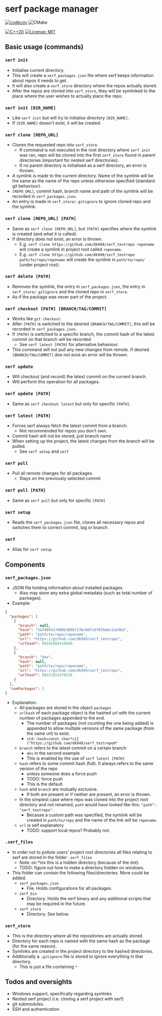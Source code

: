 # serf package manager

[![codecov](https://codecov.io/gh/dk949/serf/branch/trunk/graph/badge.svg?token=VTK1DM5RYI)](https://codecov.io/gh/dk949/serf)
![CMake](https://github.com/dk949/serf/actions/workflows/cmake.yml/badge.svg)

[![C++20](https://img.shields.io/badge/C++-20-blue.svg?style=flat&logo=c%2B%2B)](https://en.cppreference.com/w/cpp/20)
[![License: MIT](https://img.shields.io/badge/License-MIT-blue.svg)](https://opensource.org/licenses/MIT)

## Basic usage (commands)

### `serf init`

- Initialise current directory.
- This will create a `serf_packages.json` file where serf keeps information
  about repos it needs to get.
- It will also create a `serf_store` directory where the repos actually stored.
- After the repos are cloned into `serf_store`, they will be symlinked to the
  place where the user wishes to actually place the repo.

### `serf init [DIR_NAME]`

- Like `serf init` but will try to initialise directory `[DIR_NAME]`.
- If `[DIR_NAME]` doesn't exist, it will be created.

### `serf clone [REPO_URL]`

- Clones the requested repo into `serf_store`.
  - If command is not executed in the root directory where `serf init` was ran,
    repo will be cloned into the first `serf_store` found in parent directories
    (important for nested serf directories).
  - If no parent directory is initialised as a serf directory, an error is
    thrown.
- A symlink is made to the current directory. Name of the symlink will be the
  same as the name of the repo unless otherwise specified (standard git
  behaviour).
- `[REPO_URL]`, commit hash, branch name and path of the symlink will be
  recorded in `serf_packages.json`.
- An entry is made in `serf_store/.gitignore` to ignore cloned repo and the
  symlink.

### `serf clone [REPO_URL] [PATH]`

- Same as `serf clone [REPO_URL]`, but `[PATH]` specifies where the symlink is
  created (and what it is called).
- If directory does not exist, an error is thrown.
  - E.g. `serf clone https://github.com/dk949/serf_testrepo reponame` will
    create a symlink in project root called `reponame`.
  - E.g.
    `serf clone https://github.com/dk949/serf_testrepo path/to/repo/reponame`
    will create the symlink in `path/to/repo/` (under project root).

### `serf delete [PATH]`

- Removes the symlink, the entry in `serf_packages.json`, the entry in
  `serf_store/.gitignore` and the cloned repo in `serf_store`.
- As if the package was never part of the project.

### `serf checkout [PATH] [BRANCH/TAG/COMMIT]`

- Works like `git checkout`.
- After `[PATH]` is switched to the desired `[BRANCH/TAG/COMMIT]`, this will be
  recorded in `serf_packages.json`.
- If `[PATH]` is switched to a specific branch, the commit hash of the latest
  commit on that branch will be recorded
  - See `serf latest [PATH]` for alternative behaviour.
- This command will not pull any new changes from remote. If desired
  `[BRANCH/TAG/COMMIT]` doe not exist an error will be thrown.

### `serf update`

- Will checkout (and record) the latest commit on the current branch.
- Will perform this operation for all packages.

### `serf update [PATH]`

- Same as `serf checkout latest` but only for specific `[PATH]`.

### `serf latest [PATH]`

- Forces serf always fetch the latest commit from a branch.
  - Not recommended for repos you don't own.
- Commit hash will not be stored, just branch name
- When setting up the project, the latest changes from the branch will be
  pulled.
  - See `serf setup` and `serf`

### `serf pull`

- Pull all remote changes for all packages.
  - Stays on the previously selected commit

### `serf pull [PATH]`

- Same as `serf pull` but only for specific `[PATH]`

### `serf setup`

- Reads the `serf_packages.json` file, clones all necessary repos and switches
  them to correct commit, tag or branch.

### `serf`

- Alias for `serf setup`

## Components

### `serf_packages.json`

- JSON file holding information about installed packages.
  - Also may store any extra global metadata (such as total number of packages).
- Example:

```json
{
  "packages": [
    {
      "branch": null,
      "hash": "5afd95427d06b389b717bc0dfcb7039a6c2a2dbd",
      "path": "path/to/repo/reponame",
      "url": "https://github.com/dk949/serf_testrepo",
      "urlhash": 94241883410560
    },
    {
      "branch": "dev",
      "hash": null,
      "path": "path/to/repo/reponame",
      "url": "https://github.com/dk949/serf_testrepo",
      "urlhash": 98321853470320
    }
  ],
  "numPackages": 2
}

```

- Explanation:
  - All packages are stored in the object `packages`
  - `urlhash` of each package object is the hashed url with the current number
    of packages appended to the end.
    - The number of packages (not counting the one being added) is appended to
      allow multiple versions of the same package (from the same url) to exist.
    - `std::hash<const char*>{}("https://github.com/dk949/serf_testrepo0"`
  - `branch` refers to the latest commit on a certain branch
    - `dev` in the second example
    - This is enabled by the use of `serf latest [PATH]`
  - `hash` refers to some commit hash (full). It always refers to the same
    version of the repo
    - unless someone does a force push
    - TODO: force push
    - This is the default
  - `hash` and `branch` are mutually exclusive.
    - If both are present or if neither are present, an error is thrown.
  - In the simplest case where repo was cloned into the project root directory
    and not renamed, `path` would have looked like this:
    `"path": "serf_testrepo"`.
    - Because a custom path was specified, the symlink will be created in
      `path/to/repo` and the name of the link will be `reponame`.
  - `url` is self explanatory
    - TODO: support local repos? Probably not.

### `.serf_files`

- In order not to pollute users' project root directories all files relating to
  serf are stored in the folder `.serf_files`
  - Note: on \*nix this is a hidden directory (because of the dot).
  - TODO: figure out how to make a directory hidden on windows.
- This folder can contain the following files/directories. More could be added.
  - `serf_packages.json`
    - File. Holds configurations for all packages.
  - `serf_bin`
    - Directory. Holds the serf binary and any additional scripts that may be
      required in the future.
  - `serf_store`
    - Directory. See below.

### `serf_store`

- This is the directory where all the repositories are actually stored.
- Directory for each repo is named with the same hash as the package (for the
  same reason).
- Symlinks are created in the project directory to the hashed directories.
- Additionally a `.gitignore` file is stored to ignore everything in that
  directory.
  - This is just a file containing `*`

## Todos and oversights

- Windows support, specifically regarding symlinks
- Nested serf project (i.e. cloning a serf project with serf)
- git submodules.
- SSH and authentication
